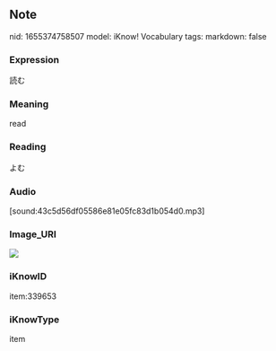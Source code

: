 ## Note
nid: 1655374758507
model: iKnow! Vocabulary
tags: 
markdown: false

### Expression
読む

### Meaning
read

### Reading
よむ

### Audio
[sound:43c5d56df05586e81e05fc83d1b054d0.mp3]

### Image_URI
<img src="7bbde63bebf8abc3114faf59c9cd26ec.jpg">

### iKnowID
item:339653

### iKnowType
item
